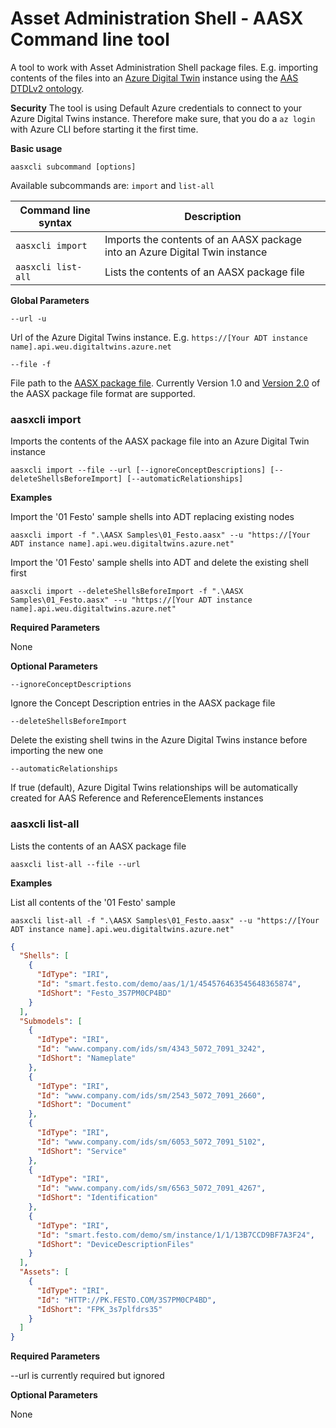 # Asset Administration Shell - AASX Command line tool

A tool to work with Asset Administration Shell package files. E.g. importing contents of the files into an [Azure 
Digital Twin](https://docs.microsoft.com/en-us/azure/digital-twins/overview) instance using the 
[AAS DTDLv2 ontology](https://github.com/JMayrbaeurl/opendigitaltwins-assetadminstrationshell).

**Security**
The tool is using Default Azure credentials to connect to your Azure Digital Twins instance. Therefore make sure, that 
you do a `az login` with Azure CLI before starting it the first time.

**Basic usage**
```
aasxcli subcommand [options]
```

Available subcommands are: `import` and `list-all`

| Command line syntax | Description |
| --- | --- |
| `aasxcli import` | Imports the contents of an AASX package into an Azure Digital Twin instance |
| `aasxcli list-all` | Lists the contents of an AASX package file |

**Global Parameters**

`--url -u`

Url of the Azure Digital Twins instance. E.g. `https://[Your ADT instance name].api.weu.digitaltwins.azure.net`

`--file -f`

File path to the [AASX package file](https://github.com/admin-shell-io/aas-specs). 
Currently Version 1.0 and [Version 2.0](https://github.com/admin-shell-io/aasx-package-explorer/tree/master/src/AasxCsharpLibrary/Resources/schemaV201) 
of the AASX package file format are supported.

### aasxcli import

Imports the contents of the AASX package file into an Azure Digital Twin instance

```
aasxcli import --file --url [--ignoreConceptDescriptions] [--deleteShellsBeforeImport] [--automaticRelationships]
```
**Examples**

Import the '01 Festo' sample shells into ADT replacing existing nodes
```
aasxcli import -f ".\AASX Samples\01_Festo.aasx" --u "https://[Your ADT instance name].api.weu.digitaltwins.azure.net"
```

Import the '01 Festo' sample shells into ADT and delete the existing shell first
```
aasxcli import --deleteShellsBeforeImport -f ".\AASX Samples\01_Festo.aasx" --u "https://[Your ADT instance name].api.weu.digitaltwins.azure.net"
```
**Required Parameters**

None

**Optional Parameters**

`--ignoreConceptDescriptions`

Ignore the Concept Description entries in the AASX package file

`--deleteShellsBeforeImport`

Delete the existing shell twins in the Azure Digital Twins instance before importing the new one

`--automaticRelationships`

If true (default), Azure Digital Twins relationships will be automatically created for AAS Reference and ReferenceElements instances

### aasxcli list-all

Lists the contents of an AASX package file

```
aasxcli list-all --file --url
```
**Examples**

List all contents of the '01 Festo' sample
```
aasxcli list-all -f ".\AASX Samples\01_Festo.aasx" --u "https://[Your ADT instance name].api.weu.digitaltwins.azure.net"
```

```json
{
  "Shells": [
    {
      "IdType": "IRI",
      "Id": "smart.festo.com/demo/aas/1/1/454576463545648365874",
      "IdShort": "Festo_3S7PM0CP4BD"
    }
  ],
  "Submodels": [
    {
      "IdType": "IRI",
      "Id": "www.company.com/ids/sm/4343_5072_7091_3242",
      "IdShort": "Nameplate"
    },
    {
      "IdType": "IRI",
      "Id": "www.company.com/ids/sm/2543_5072_7091_2660",
      "IdShort": "Document"
    },
    {
      "IdType": "IRI",
      "Id": "www.company.com/ids/sm/6053_5072_7091_5102",
      "IdShort": "Service"
    },
    {
      "IdType": "IRI",
      "Id": "www.company.com/ids/sm/6563_5072_7091_4267",
      "IdShort": "Identification"
    },
    {
      "IdType": "IRI",
      "Id": "smart.festo.com/demo/sm/instance/1/1/13B7CCD9BF7A3F24",
      "IdShort": "DeviceDescriptionFiles"
    }
  ],
  "Assets": [
    {
      "IdType": "IRI",
      "Id": "HTTP://PK.FESTO.COM/3S7PM0CP4BD",
      "IdShort": "FPK_3s7plfdrs35"
    }
  ]
}
```

**Required Parameters**

--url is currently required but ignored

**Optional Parameters**

None
